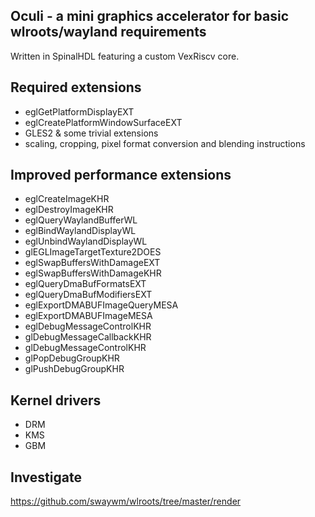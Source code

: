 ## Oculi - a mini graphics accelerator for basic wlroots/wayland requirements

Written in SpinalHDL featuring a custom VexRiscv core.

## Required extensions
 - eglGetPlatformDisplayEXT
 - eglCreatePlatformWindowSurfaceEXT
 - GLES2 & some trivial extensions
 - scaling, cropping, pixel format conversion and blending instructions

## Improved performance extensions
 - eglCreateImageKHR
 - eglDestroyImageKHR
 - eglQueryWaylandBufferWL
 - eglBindWaylandDisplayWL
 - eglUnbindWaylandDisplayWL
 - glEGLImageTargetTexture2DOES
 - eglSwapBuffersWithDamageEXT
 - eglSwapBuffersWithDamageKHR
 - eglQueryDmaBufFormatsEXT
 - eglQueryDmaBufModifiersEXT
 - eglExportDMABUFImageQueryMESA
 - eglExportDMABUFImageMESA
 - eglDebugMessageControlKHR
 - glDebugMessageCallbackKHR
 - glDebugMessageControlKHR
 - glPopDebugGroupKHR
 - glPushDebugGroupKHR

## Kernel drivers
 - DRM
 - KMS
 - GBM

## Investigate

https://github.com/swaywm/wlroots/tree/master/render
 
